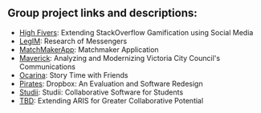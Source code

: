 ## Group project links and descriptions:

   * [High Fivers](https://github.com/areyeslo/CSCW_Project): Extending StackOverflow Gamification using Social Media
   * [LegIM](https://github.com/KRollans/LegIM): Research of Messengers
   * [MatchMakerApp](https://github.com/maryi/CSCW-Project/): Matchmaker Application
   * [Maverick](https://github.com/cscw2015/maverick): Analyzing and Modernizing Victoria City Council's Communications
   * [Ocarina](https://github.com/aliwebir/ocarina_technologies): Story Time with Friends
   * [Pirates](https://github.com/mcphailio/CSC485A-Project): Dropbox: An Evaluation and Software Redesign
   * [Studii](https://github.com/JIMSS/Studii.git): Studii: Collaborative Software for Students
   * [TBD](https://github.com/TBDproject/CSCW): Extending ARIS for Greater Collaborative Potential
   
   
   
